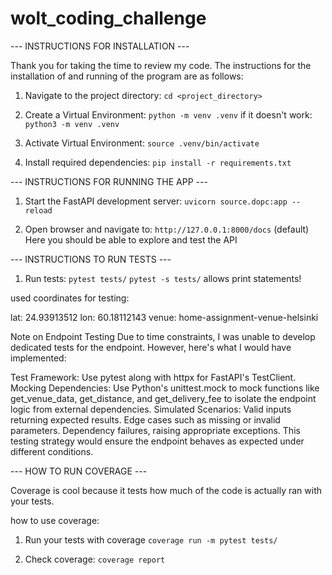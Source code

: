# wolt_coding_challenge

--- INSTRUCTIONS FOR INSTALLATION ---

Thank you for taking the time to review my code.
The instructions for the installation of and running of the program are as follows:

1. Navigate to the project directory:
    `cd <project_directory>`

2. Create a Virtual Environment:
    `python -m venv .venv` 
    if it doesn't work:
    `python3 -m venv .venv` 

3. Activate Virtual Environment:
    `source .venv/bin/activate`

4. Install required dependencies:
    `pip install -r requirements.txt`


--- INSTRUCTIONS FOR RUNNING THE APP ---

1. Start the FastAPI development server:
    `uvicorn source.dopc:app --reload`

2. Open browser and navigate to:
    `http://127.0.0.1:8000/docs` (default)
    Here you should be able to explore and test the API


--- INSTRUCTIONS TO RUN TESTS ---

1. Run tests:
    `pytest tests/`
    `pytest -s tests/` allows print statements!

used coordinates for testing:

lat: 24.93913512 lon: 60.18112143 venue: home-assignment-venue-helsinki

Note on Endpoint Testing
Due to time constraints, I was unable to develop dedicated tests for the endpoint. However, here's what I would have implemented:

Test Framework: Use pytest along with httpx for FastAPI's TestClient.
Mocking Dependencies: Use Python's unittest.mock to mock functions like get_venue_data, get_distance, and get_delivery_fee to isolate the endpoint logic from external dependencies.
Simulated Scenarios:
Valid inputs returning expected results.
Edge cases such as missing or invalid parameters.
Dependency failures, raising appropriate exceptions.
This testing strategy would ensure the endpoint behaves as expected under different conditions.


--- HOW TO RUN COVERAGE ---

Coverage is cool because it tests how much of the code is actually ran with your tests.

how to use coverage:
1. Run your tests with coverage
`coverage run -m pytest tests/`

2. Check coverage:
`coverage report`